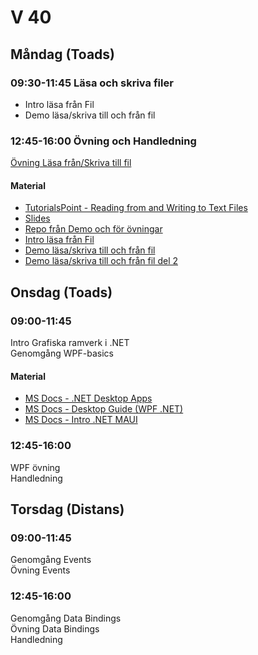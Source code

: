 # V 40

## Måndag (Toads)

### 09:30-11:45 Läsa och skriva filer

* Intro läsa från Fil
* Demo läsa/skriva till och från fil
### 12:45-16:00 Övning och Handledning
[Övning Läsa från/Skriva till fil](./ReadWrite%C3%96vning.md)</br>

#### Material

* [TutorialsPoint - Reading from and Writing to Text Files](https://www.tutorialspoint.com/csharp/csharp_text_files.htm)
* [Slides](./Slides/L%C3%A4saSkrivaFil.pdf)
* [Repo från Demo och för övningar](https://github.com/niklas-hjelm/ReadWriteFileDemo)
* [Intro läsa från Fil](https://ithogskolan-my.sharepoint.com/:v:/g/personal/niklas_hjelm_iths_se/EdUzskCCnpdJkytb7U2N0JkBdULFcNskv0OAGIcryVyWmg?e=TU6m3G) 
* [Demo läsa/skriva till och från fil](https://ithogskolan-my.sharepoint.com/:v:/g/personal/niklas_hjelm_iths_se/Ed8J3sKXmwtDrpFzxDuqZFkB05NKa5qYzyQZiR3W3EPAzg?e=I2KpLe)
* [Demo läsa/skriva till och från fil del 2](https://ithogskolan-my.sharepoint.com/:v:/g/personal/niklas_hjelm_iths_se/EfvBdX_17f1OsxCxuZceHf4BILRjuC-dWpP7pSh-_-vufA?e=1dLqYI)

## Onsdag (Toads)

### 09:00-11:45

Intro Grafiska ramverk i .NET</br>
Genomgång WPF-basics

#### Material

* [MS Docs - .NET Desktop Apps](https://dotnet.microsoft.com/en-us/apps/desktop)
* [MS Docs - Desktop Guide (WPF .NET)](https://learn.microsoft.com/sv-se/dotnet/desktop/wpf/overview/?view=netdesktop-7.0)
* [MS Docs - Intro .NET MAUI](https://learn.microsoft.com/sv-se/dotnet/architecture/maui/introduction)

### 12:45-16:00

WPF övning<br>
Handledning

## Torsdag (Distans)

### 09:00-11:45 

Genomgång Events</br>
Övning Events

### 12:45-16:00

Genomgång Data Bindings</br>
Övning Data Bindings<br>
Handledning
